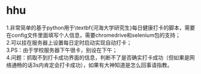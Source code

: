 # hhu
1.非常简单的基于python用于\textbf{河海大学研究生}每日健康打卡的脚本，需要在config文件里面填写个人信息，需要chromedrive和selenium包的支持；  
2.可以挂在服务器上设置每日定时启动实现自动打卡；  
3.PS：由于学校服务器下午很卡，别设在下午；  
4.问题：抓取不到打卡成功界面的信息，判断不了是否确实打卡成功（但如果是网络通畅的话3s内肯定会打卡成功），如果有大神知道是怎么回事请指教。

